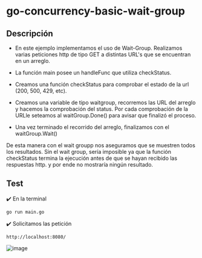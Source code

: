 # go-concurrency-basic-wait-group

## Descripción
- En este ejemplo implementamos el uso de Wait-Group. Realizamos varias peticiones http de tipo GET a distintas URL's que se encuentran en un arreglo.

- La función main posee un handleFunc que utiliza checkStatus. 

- Creamos una función checkStatus para comprobar el estado de la url (200, 500, 429, etc). 

- Creamos una variable de tipo waitgroup, recorremos las URL del arreglo y hacemos la comprobación del status. Por cada comprobación de la URLle seteamos al waitGroup.Done() para avisar que finalizó el proceso.

- Una vez terminado el recorrido del arreglo, finalizamos con el waitGroup.Wait()

De esta manera con el wait groupp nos aseguramos que se muestren todos los resultados. Sin el wait group, sería imposible ya que la función checkStatus termina la ejecución antes de que se hayan recibido las respuestas http. y por ende no mostraría ningún resultado. 


## Test

:heavy_check_mark: En la terminal
``` 
go run main.go
``` 

 :heavy_check_mark: Solicitamos las petición
```
http://localhost:8080/
```

![image](https://user-images.githubusercontent.com/32901911/110538300-a8fcf580-8102-11eb-954d-242afc35384d.png)
